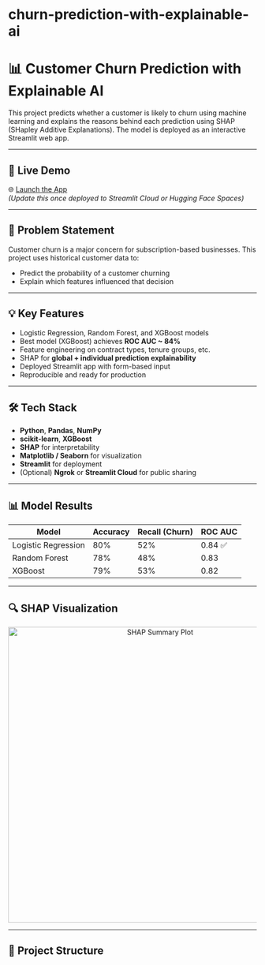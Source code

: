 # churn-prediction-with-explainable-ai
# 📊 Customer Churn Prediction with Explainable AI

This project predicts whether a customer is likely to churn using machine learning and explains the reasons behind each prediction using SHAP (SHapley Additive Explanations). The model is deployed as an interactive Streamlit web app.

---

## 🚀 Live Demo

🌐 [Launch the App](https://your-streamlit-link-here)  
_(Update this once deployed to Streamlit Cloud or Hugging Face Spaces)_

---

## 🧠 Problem Statement

Customer churn is a major concern for subscription-based businesses. This project uses historical customer data to:

- Predict the probability of a customer churning
- Explain which features influenced that decision

---

## 💡 Key Features

- Logistic Regression, Random Forest, and XGBoost models
- Best model (XGBoost) achieves **ROC AUC ~ 84%**
- Feature engineering on contract types, tenure groups, etc.
- SHAP for **global + individual prediction explainability**
- Deployed Streamlit app with form-based input
- Reproducible and ready for production

---

## 🛠️ Tech Stack

- **Python**, **Pandas**, **NumPy**
- **scikit-learn**, **XGBoost**
- **SHAP** for interpretability
- **Matplotlib / Seaborn** for visualization
- **Streamlit** for deployment
- (Optional) **Ngrok** or **Streamlit Cloud** for public sharing

---

## 📊 Model Results

| Model               | Accuracy | Recall (Churn) | ROC AUC |
|--------------------|----------|----------------|---------|
| Logistic Regression | 80%      | 52%            | 0.84 ✅ |
| Random Forest       | 78%      | 48%            | 0.83    |
| XGBoost             | 79%      | 53%            | 0.82    |

---

## 🔍 SHAP Visualization

<p align="center">
  <img src="images/shap_summary.png" alt="SHAP Summary Plot" width="600"/>
</p>

---

## 📂 Project Structure


